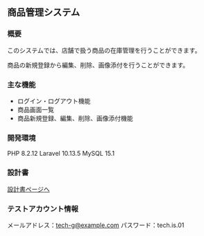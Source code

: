 ## 商品管理システム

### 概要

このシステムでは、店舗で扱う商品の在庫管理を行うことができます。

商品の新規登録から編集、削除、画像添付を行うことができます。

### 主な機能
 
 - ログイン・ログアウト機能
 - 商品画面一覧
 - 商品新規登録、編集、削除、画像添付機能

 ### 開発環境

PHP 8.2.12
Laravel 10.13.5
MySQL 15.1

### 設計書

[設計書ページへ](https://drive.google.com/drive/folders/18awoRKqZsgByqz9mtoqql0eqR9GMU6Mg?usp=sharing)

### テストアカウント情報

メールアドレス：tech-g@example.com
パスワード：tech.is.01